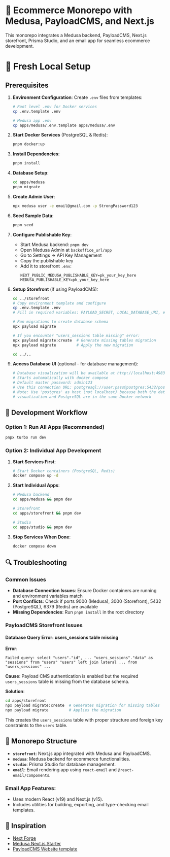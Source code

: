 # 🛒 Ecommerce Monorepo with Medusa, PayloadCMS, and Next.js

This monorepo integrates a Medusa backend, PayloadCMS, Next.js storefront, Prisma Studio, and an email app for seamless ecommerce development.

# 🔧 Fresh Local Setup

## Prerequisites

1. **Environment Configuration**: Create `.env` files from templates:
   ```bash
   # Root level .env for Docker services
   cp .env.template .env
   
   # Medusa app .env
   cp apps/medusa/.env.template apps/medusa/.env
   ```

2. **Start Docker Services** (PostgreSQL & Redis):
   ```bash
   pnpm docker:up
   ```

3. **Install Dependencies**:
   ```bash
   pnpm install
   ```

4. **Database Setup**:
   ```bash
   cd apps/medusa
   pnpm migrate
   ```

5. **Create Admin User**:
   ```bash
   npx medusa user -e email@gmail.com -p StrongPassword123
   ```

6. **Seed Sample Data**:
   ```bash
   pnpm seed
   ```

7. **Configure Publishable Key**:
   - Start Medusa backend: `pnpm dev`
   - Open Medusa Admin at `backoffice_url/app`
   - Go to Settings → API Key Management
   - Copy the publishable key
   - Add it to storefront `.env`:
     ```
     NEXT_PUBLIC_MEDUSA_PUBLISHABLE_KEY=pk_your_key_here
     MEDUSA_PUBLISHABLE_KEY=pk_your_key_here
     ```

8. **Setup Storefront** (if using PayloadCMS):
   ```bash
   cd ../storefront
   # Copy environment template and configure
   cp .env.template .env
   # Fill in required variables: PAYLOAD_SECRET, LOCAL_DATABASE_URI, etc.
   
   # Run migrations to create database schema
   npx payload migrate
   
   # If you encounter "users_sessions table missing" error:
   npx payload migrate:create  # Generate missing tables migration
   npx payload migrate         # Apply the new migration
   
   cd ../..
   ```

9. **Access Database UI** (optional - for database management):
   ```bash
   # Database visualization will be available at http://localhost:4983
   # Starts automatically with docker compose
   # Default master password: admin123
   # Use this connection URL: postgresql://user:pass@postgres:5432/postgres_db
   # Note: Use 'postgres' as host (not localhost) because both the database 
   # visualization and PostgreSQL are in the same Docker network
   ```

## 🚀 Development Workflow

### Option 1: Run All Apps (Recommended)
```bash
pnpx turbo run dev
```

### Option 2: Individual App Development

1. **Start Services First**:
   ```bash
   # Start Docker containers (PostgreSQL, Redis)
   docker compose up -d
   ```

2. **Start Individual Apps**:
   ```bash
   # Medusa backend
   cd apps/medusa && pnpm dev
   
   # Storefront
   cd apps/storefront && pnpm dev
   
   # Studio
   cd apps/studio && pnpm dev
   ```

3. **Stop Services When Done**:
   ```bash
   docker compose down
   ```

## 🔍 Troubleshooting

### Common Issues

- **Database Connection Issues**: Ensure Docker containers are running and environment variables match
- **Port Conflicts**: Check if ports 9000 (Medusa), 3000 (Storefront), 5432 (PostgreSQL), 6379 (Redis) are available
- **Missing Dependencies**: Run `pnpm install` in the root directory

### PayloadCMS Storefront Issues

#### Database Query Error: users_sessions table missing

**Error**: 
```
Failed query: select "users"."id", ... "users_sessions"."data" as "sessions" from "users" "users" left join lateral ... from "users_sessions" ...
```

**Cause**: Payload CMS authentication is enabled but the required `users_sessions` table is missing from the database schema.

**Solution**:
```bash
cd apps/storefront
npx payload migrate:create  # Generates migration for missing tables
npx payload migrate         # Applies the migration
```

This creates the `users_sessions` table with proper structure and foreign key constraints to the `users` table.

## 📂 Monorepo Structure

- **`storefront`**: Next.js app integrated with Medusa and PayloadCMS.
- **`medusa`**: Medusa backend for ecommerce functionalities.
- **`studio`**: Prisma Studio for database management.
- **`email`**: Email rendering app using `react-email` and `@react-email/components`.

### Email App Features:

- Uses modern React (v19) and Next.js (v15).
- Includes utilities for building, exporting, and type-checking email templates.

## 🌟 Inspiration

- [Next Forge](https://github.com/vercel/next-forge)
- [Medusa Next.js Starter](https://github.com/medusajs/nextjs-starter-medusa.git)
- [PayloadCMS Website template](https://github.com/payloadcms/payload/tree/main/templates/website)
